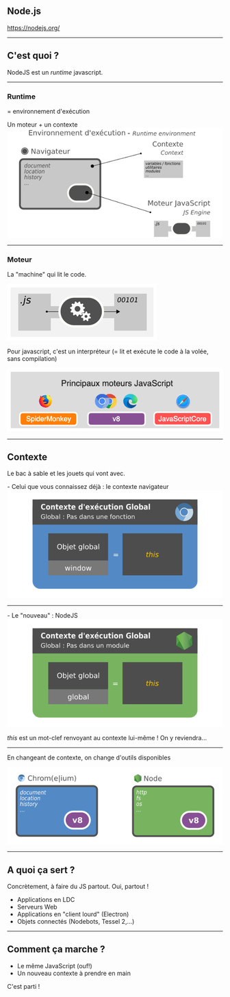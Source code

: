 ## Node.js

https://nodejs.org/

---

## C'est quoi ?

NodeJS est un _runtime_ javascript.

---

### Runtime

= environnement d'exécution

<p class="fragment">
Un moteur + un contexte
  <img src="/slides/js/asset/browser.png">
</p>

---

### Moteur

La "machine" qui lit le code.

![engine](/slides/js/asset/js-engine.png)

Pour javascript, c'est un interpréteur (= lit et exécute le code à la volée, sans compilation)

<p class="fragment"> <img src="/slides/js/asset/browsers-js-engine.excalidraw.png" > </p>

---

## Contexte

Le bac à sable et les jouets qui vont avec.

<p class="fragment">
- Celui que vous connaissez déjà : le contexte navigateur
 <img src="/slides/js/asset/global-exec-context-browser.png">
</p>

---

<p>
- Le "nouveau" : NodeJS
 <img src="/slides/js/asset/global-exec-context-node.png">
</p>

<p class="fragment">
<i>this</i> est un mot-clef renvoyant au contexte lui-même ! On y reviendra...
</p>

---

En changeant de contexte, on change d'outils disponibles

![diff contextes](/slides/js/asset/chrome-node.png)

---

## A quoi ça sert ?

Concrètement, à faire du JS partout. Oui, partout !

- Applications en LDC
- Serveurs Web
- Applications en "client lourd" (Electron)
- Objets connectés (Nodebots, Tessel 2,...)

---

## Comment ça marche ?

- Le même JavaScript (ouf!)
- Un nouveau contexte à prendre en main

<p class="fragment">C'est parti !</p>

